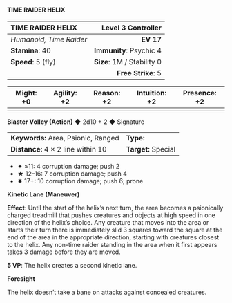 #### TIME RAIDER HELIX

| TIME RAIDER HELIX       |     **Level 3 Controller** |
| :---------------------- | -------------------------: |
| *Humanoid, Time Raider* |                  **EV 17** |
| **Stamina**: 40         |    **Immunity**: Psychic 4 |
| **Speed**: 5 (fly)      | **Size**: 1M / Stability 0 |
|                         |         **Free Strike**: 5 |

| **Might**: +0 | **Agility**: +2 | **Reason**: +2 | **Intuition**: +2 | **Presence**: +2 |
| ------------- | --------------- | -------------- | ----------------- | ---------------- |
|               |                 |                |                   |                  |

**Blaster Volley (Action)** ◆ 2d10 + 2 ◆ Signature

|                                     |                     |
| :---------------------------------- | :------------------ |
| **Keywords:** Area, Psionic, Ranged | **Type:**           |
| **Distance:** 4 × 2 line within 10  | **Target:** Special |

- ✦ ≤11: 4 corruption damage; push 2
- ★ 12–16: 7 corruption damage; push 4
- ✸ 17+: 10 corruption damage; push 6; prone

**Kinetic Lane (Maneuver)**

**Effect**: Until the start of the helix’s next turn, the area becomes a psionically charged treadmill that pushes creatures and objects at high speed in one direction of the helix’s choice. Any creature that moves into the area or starts their turn there is immediately slid 3 squares toward the square at the end of the area in the appropriate direction, starting with creatures closest to the helix. Any non-time raider standing in the area when it first appears takes 3 damage before they are moved.

**5 VP**: The helix creates a second kinetic lane.

**Foresight**

The helix doesn’t take a bane on attacks against concealed creatures.
